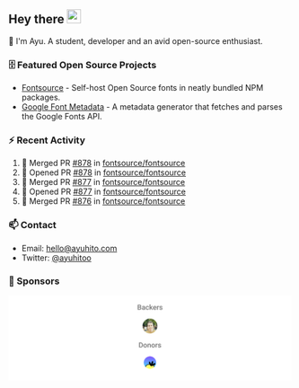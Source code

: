 ## Hey there <img src="https://media.giphy.com/media/hvRJCLFzcasrR4ia7z/giphy.gif" width="25" height="25">

📝 I'm Ayu. A student, developer and an avid open-source enthusiast.

### 🗄 Featured Open Source Projects

- [Fontsource](https://github.com/fontsource/fontsource) - Self-host Open Source fonts in neatly bundled NPM packages.
- [Google Font Metadata](https://github.com/fontsource/google-font-metadata) - A metadata generator that fetches and parses the Google Fonts API.

### ⚡ Recent Activity

<!--START_SECTION:activity-->

1. 🎉 Merged PR [#878](https://github.com/fontsource/fontsource/pull/878) in [fontsource/fontsource](https://github.com/fontsource/fontsource)
2. 💪 Opened PR [#878](https://github.com/fontsource/fontsource/pull/878) in [fontsource/fontsource](https://github.com/fontsource/fontsource)
3. 🎉 Merged PR [#877](https://github.com/fontsource/fontsource/pull/877) in [fontsource/fontsource](https://github.com/fontsource/fontsource)
4. 💪 Opened PR [#877](https://github.com/fontsource/fontsource/pull/877) in [fontsource/fontsource](https://github.com/fontsource/fontsource)
5. 🎉 Merged PR [#876](https://github.com/fontsource/fontsource/pull/876) in [fontsource/fontsource](https://github.com/fontsource/fontsource)
<!--END_SECTION:activity-->

### 📫 Contact

- Email: hello@ayuhito.com
- Twitter: [@ayuhitoo](https://twitter.com/ayuhitoo)

### :sparkling_heart: Sponsors

<p align="center">
  <a href="https://cdn.jsdelivr.net/gh/ayuhito/ayuhito/sponsors.svg">
    <img src='https://raw.githubusercontent.com/ayuhito/ayuhito/master/sponsors.svg'/>
  </a>
</p>
